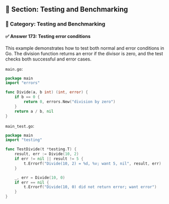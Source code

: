 ## 📘 Section: Testing and Benchmarking  
### 🔹 Category: Testing and Benchmarking  
#### ✅ Answer 173: Testing error conditions

This example demonstrates how to test both normal and error conditions in Go. The division function returns an error if the divisor is zero, and the test checks both successful and error cases.

`main.go`:
```go
package main
import "errors"

func Divide(a, b int) (int, error) {
    if b == 0 {
        return 0, errors.New("division by zero")
    }
    return a / b, nil
}
```

`main_test.go`:
```go
package main
import "testing"

func TestDivide(t *testing.T) {
    result, err := Divide(10, 2)
    if err != nil || result != 5 {
        t.Errorf("Divide(10, 2) = %d, %v; want 5, nil", result, err)
    }

    _, err = Divide(10, 0)
    if err == nil {
        t.Errorf("Divide(10, 0) did not return error; want error")
    }
}
```
